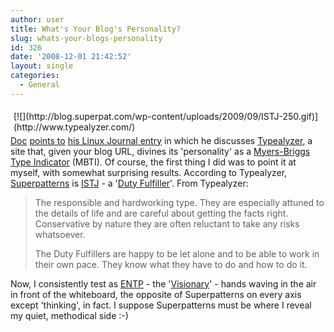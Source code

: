 ```yaml
---
author: user
title: What's Your Blog's Personality?
slug: whats-your-blogs-personality
id: 326
date: '2008-12-01 21:42:52'
layout: single
categories:
  - General
---
```


<div style="margin: 5px; float: right;">[![](http://blog.superpat.com/wp-content/uploads/2009/09/ISTJ-250.gif)](http://www.typealyzer.com/)</div>

[Doc](http://blogs.law.harvard.edu/doc/) [points to](http://blogs.law.harvard.edu/doc/2008/11/30/fun-with-personalities/) [his Linux Journal entry](http://www.linuxjournal.com/content/keeping-linux-safe-1994-0) in which he discusses [Typealyzer](http://www.typealyzer.com/), a site that, given your blog URL, divines its 'personality' as a [Myers-Briggs Type Indicator](http://en.wikipedia.org/wiki/Myers-Briggs_Type_Indicator) (MBTI). Of course, the first thing I did was to point it at myself, with somewhat surprising results. According to Typealyzer, [Superpatterns](http://blogs.sun.com/superpat/) is [ISTJ](http://en.wikipedia.org/wiki/ISTJ) - a '[Duty Fulfiller](http://www.personalitypage.com/ISTJ.html)'. From Typealyzer:

> The responsible and hardworking type. They are especially attuned to the details of life and are careful about getting the facts right. Conservative by nature they are often reluctant to take any risks whatsoever.
> 
> The Duty Fulfillers are happy to be let alone and to be able to work in their own pace. They know what they have to do and how to do it.

Now, I consistently test as [ENTP](http://en.wikipedia.org/wiki/ENTP) - the '[Visionary](http://www.personalitypage.com/ENTP.html)' - hands waving in the air in front of the whiteboard, the opposite of Superpatterns on every axis except 'thinking', in fact. I suppose Superpatterns must be where I reveal my quiet, methodical side :-)